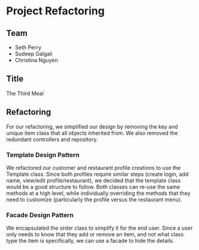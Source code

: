 # Project Refactoring

## Team
* Seth Perry
* Sudeep Galgali
* Christina Nguyen

## Title
The Third Meal

## Refactoring

For our refactoring, we simplified our design by removing the key and unique item class that all objects inherited from. We also removed the redundant controllers and repository.

### Template Design Pattern

We refactored our customer and restaurant profile creations to use the Template class. Since both profiles require similar steps (create login, add name, view/edit profile/restaurant), we decided that the template class would be a good structure to follow. Both classes can re-use the same methods at a high level, while individually overriding the methods that they need to customize (particularly the profile versus the restaurant menu).

### Facade Design Pattern

We encapsulated the order class to simplify it for the end user. Since a user only needs to know that they add or remove an item, and not what class type the item is specifically, we can use a facade to hide the details.
